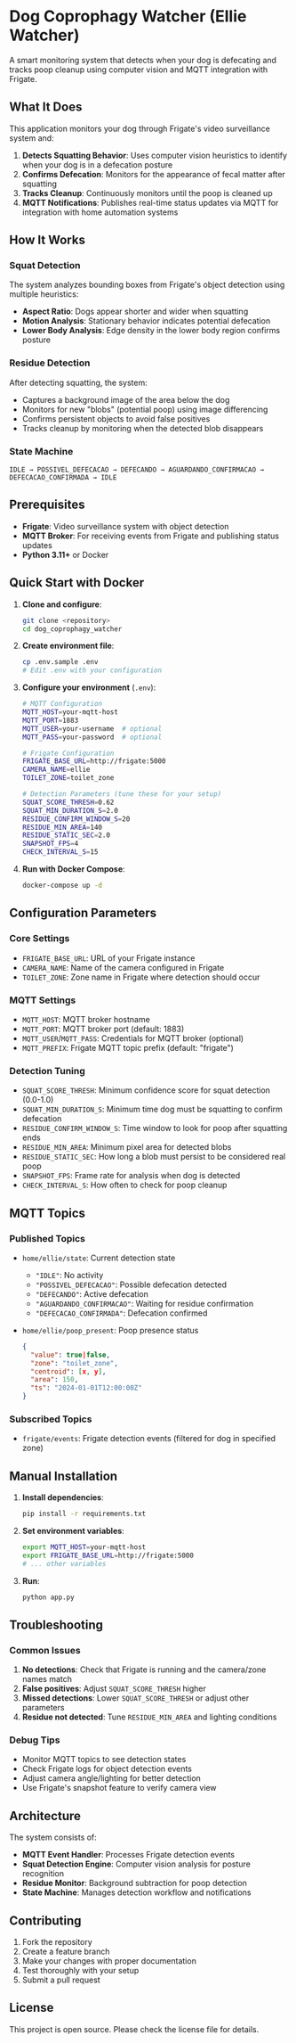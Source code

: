 # Dog Coprophagy Watcher (Ellie Watcher)

A smart monitoring system that detects when your dog is defecating and tracks poop cleanup using computer vision and MQTT integration with Frigate.

## What It Does

This application monitors your dog through Frigate's video surveillance system and:

1. **Detects Squatting Behavior**: Uses computer vision heuristics to identify when your dog is in a defecation posture
2. **Confirms Defecation**: Monitors for the appearance of fecal matter after squatting
3. **Tracks Cleanup**: Continuously monitors until the poop is cleaned up
4. **MQTT Notifications**: Publishes real-time status updates via MQTT for integration with home automation systems

## How It Works

### Squat Detection
The system analyzes bounding boxes from Frigate's object detection using multiple heuristics:
- **Aspect Ratio**: Dogs appear shorter and wider when squatting
- **Motion Analysis**: Stationary behavior indicates potential defecation
- **Lower Body Analysis**: Edge density in the lower body region confirms posture

### Residue Detection
After detecting squatting, the system:
- Captures a background image of the area below the dog
- Monitors for new "blobs" (potential poop) using image differencing
- Confirms persistent objects to avoid false positives
- Tracks cleanup by monitoring when the detected blob disappears

### State Machine
```
IDLE → POSSIVEL_DEFECACAO → DEFECANDO → AGUARDANDO_CONFIRMACAO → DEFECACAO_CONFIRMADA → IDLE
```

## Prerequisites

- **Frigate**: Video surveillance system with object detection
- **MQTT Broker**: For receiving events from Frigate and publishing status updates
- **Python 3.11+** or Docker

## Quick Start with Docker

1. **Clone and configure**:
   ```bash
   git clone <repository>
   cd dog_coprophagy_watcher
   ```

2. **Create environment file**:
   ```bash
   cp .env.sample .env
   # Edit .env with your configuration
   ```

3. **Configure your environment** (`.env`):
   ```bash
   # MQTT Configuration
   MQTT_HOST=your-mqtt-host
   MQTT_PORT=1883
   MQTT_USER=your-username  # optional
   MQTT_PASS=your-password  # optional

   # Frigate Configuration
   FRIGATE_BASE_URL=http://frigate:5000
   CAMERA_NAME=ellie
   TOILET_ZONE=toilet_zone

   # Detection Parameters (tune these for your setup)
   SQUAT_SCORE_THRESH=0.62
   SQUAT_MIN_DURATION_S=2.0
   RESIDUE_CONFIRM_WINDOW_S=20
   RESIDUE_MIN_AREA=140
   RESIDUE_STATIC_SEC=2.0
   SNAPSHOT_FPS=4
   CHECK_INTERVAL_S=15
   ```

4. **Run with Docker Compose**:
   ```bash
   docker-compose up -d
   ```

## Configuration Parameters

### Core Settings
- `FRIGATE_BASE_URL`: URL of your Frigate instance
- `CAMERA_NAME`: Name of the camera configured in Frigate
- `TOILET_ZONE`: Zone name in Frigate where detection should occur

### MQTT Settings
- `MQTT_HOST`: MQTT broker hostname
- `MQTT_PORT`: MQTT broker port (default: 1883)
- `MQTT_USER`/`MQTT_PASS`: Credentials for MQTT broker (optional)
- `MQTT_PREFIX`: Frigate MQTT topic prefix (default: "frigate")

### Detection Tuning
- `SQUAT_SCORE_THRESH`: Minimum confidence score for squat detection (0.0-1.0)
- `SQUAT_MIN_DURATION_S`: Minimum time dog must be squatting to confirm defecation
- `RESIDUE_CONFIRM_WINDOW_S`: Time window to look for poop after squatting ends
- `RESIDUE_MIN_AREA`: Minimum pixel area for detected blobs
- `RESIDUE_STATIC_SEC`: How long a blob must persist to be considered real poop
- `SNAPSHOT_FPS`: Frame rate for analysis when dog is detected
- `CHECK_INTERVAL_S`: How often to check for poop cleanup

## MQTT Topics

### Published Topics
- `home/ellie/state`: Current detection state
  - `"IDLE"`: No activity
  - `"POSSIVEL_DEFECACAO"`: Possible defecation detected
  - `"DEFECANDO"`: Active defecation
  - `"AGUARDANDO_CONFIRMACAO"`: Waiting for residue confirmation
  - `"DEFECACAO_CONFIRMADA"`: Defecation confirmed

- `home/ellie/poop_present`: Poop presence status
  ```json
  {
    "value": true|false,
    "zone": "toilet_zone",
    "centroid": [x, y],
    "area": 150,
    "ts": "2024-01-01T12:00:00Z"
  }
  ```

### Subscribed Topics
- `frigate/events`: Frigate detection events (filtered for dog in specified zone)

## Manual Installation

1. **Install dependencies**:
   ```bash
   pip install -r requirements.txt
   ```

2. **Set environment variables**:
   ```bash
   export MQTT_HOST=your-mqtt-host
   export FRIGATE_BASE_URL=http://frigate:5000
   # ... other variables
   ```

3. **Run**:
   ```bash
   python app.py
   ```

## Troubleshooting

### Common Issues

1. **No detections**: Check that Frigate is running and the camera/zone names match
2. **False positives**: Adjust `SQUAT_SCORE_THRESH` higher
3. **Missed detections**: Lower `SQUAT_SCORE_THRESH` or adjust other parameters
4. **Residue not detected**: Tune `RESIDUE_MIN_AREA` and lighting conditions

### Debug Tips

- Monitor MQTT topics to see detection states
- Check Frigate logs for object detection events
- Adjust camera angle/lighting for better detection
- Use Frigate's snapshot feature to verify camera view

## Architecture

The system consists of:
- **MQTT Event Handler**: Processes Frigate detection events
- **Squat Detection Engine**: Computer vision analysis for posture recognition
- **Residue Monitor**: Background subtraction for poop detection
- **State Machine**: Manages detection workflow and notifications

## Contributing

1. Fork the repository
2. Create a feature branch
3. Make your changes with proper documentation
4. Test thoroughly with your setup
5. Submit a pull request

## License

This project is open source. Please check the license file for details.
